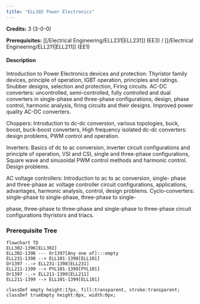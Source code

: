 ```yaml
---
title: "ELL302 Power Electronics"
---
```

**Credits:** 3 (3-0-0)

**Prerequisites:** [[/Electrical Engineering/ELL231|ELL231]] (EE3) / [[/Electrical Engineering/ELL211|ELL211]] (EE1)

#### Description
Introduction to Power Electronics devices and protection: Thyristor family devices, principle of operation, IGBT operation, principles and ratings. Snubber designs, selection and protection, Firing circuits. AC-DC converters: uncontrolled, semi-controlled, fully controlled and dual converters in single-phase and three-phase configurations, design, phase control, harmonic analysis, firing circuits and their designs. Improved power quality AC-DC converters.

Choppers: Introduction to dc-dc conversion, various topologies, buck, boost, buck-boost converters, High frequency isolated dc-dc converters: design problems, PWM control and operation.

Inverters: Basics of dc to ac conversion, inverter circuit configurations and principle of operation, VSI and CSI, single and three-phase configurations, Square wave and sinusoidal PWM control methods and harmonic control. Design problems.

AC voltage controllers: Introduction to ac to ac conversion, single- phase and three-phase ac voltage controller circuit configurations, applications, advantages, harmonic analysis, control, design problems. Cyclo-converters: single-phase to single-phase, three-phase to single-

phase, three-phase to three-phase and single-phase to three-phase circuit configurations thyristors and triacs.

### Prerequisite Tree

```mermaid
flowchart TD
ELL302-1396[ELL302]
ELL302-1396 --- Or1397[Any one of]:::empty
ELL231-1398 --> ELL101-1398[ELL101]
Or1397 -.-> ELL231-1398[ELL231]
ELL211-1399 --> PYL101-1399[PYL101]
Or1397 -.-> ELL211-1399[ELL211]
ELL211-1399 --> ELL101-1399[ELL101]

classDef empty height:17px, fill:transparent, stroke:transparent;
classDef trueEmpty height:0px, width:0px;
```